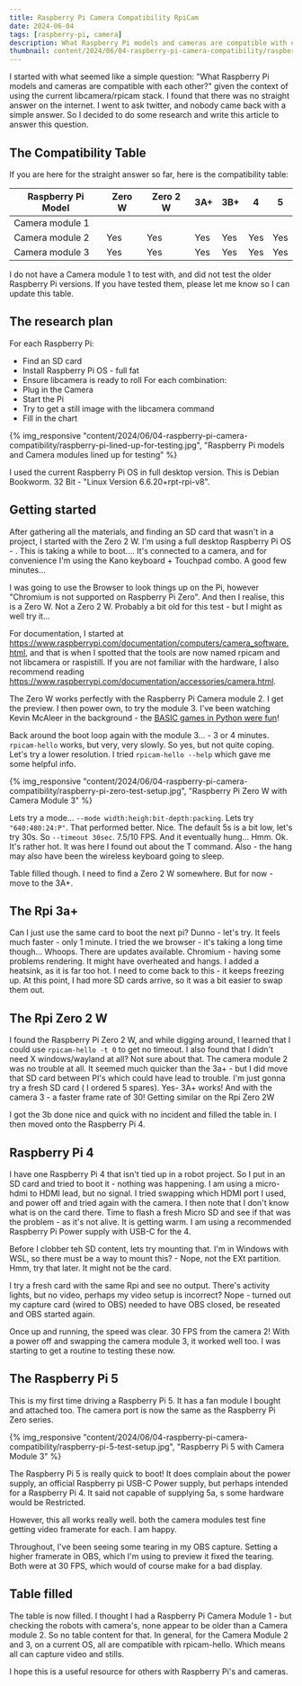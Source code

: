 ```yaml
---
title: Raspberry Pi Camera Compatibility RpiCam
date: 2024-06-04
tags: [raspberry-pi, camera]
description: What Raspberry Pi models and cameras are compatible with each other?
thumbnail: content/2024/06/04-raspberry-pi-camera-compatibility/raspberry-pi-lined-up-for-testing.jpg
---
```

I started with what seemed like a simple question: "What Raspberry Pi models and cameras are compatible with each other?" given the context of using the current libcamera/rpicam stack. I found that there was no straight answer on the internet. I went to ask twitter, and nobody came back with a simple answer. So I decided to do some research and write this article to answer this question.

## The Compatibility Table

If you are here for the straight answer so far, here is the compatibility table:

| Raspberry Pi Model | Zero W | Zero 2 W | 3A+ | 3B+ | 4   | 5   |
| ------------------ | ------ | -------- | --- | --- | --- | --- |
| Camera module 1    |        |          |     |     |     |     |
| Camera module 2    | Yes    | Yes      | Yes | Yes | Yes | Yes |
| Camera module 3    | Yes    | Yes      | Yes | Yes | Yes | Yes |

I do not have a Camera module 1 to test with, and did not test the older Raspberry Pi versions. If you have tested them, please let me know so I can update this table.

## The research plan

For each Raspberry Pi:

- Find an SD card
- Install Raspberry Pi OS - full fat
- Ensure libcamera is ready to roll
For each combination:
- Plug in the Camera
- Start the Pi
- Try to get a still image with the libcamera command
- Fill in the chart

{% img_responsive "content/2024/06/04-raspberry-pi-camera-compatibility/raspberry-pi-lined-up-for-testing.jpg", "Raspberry Pi models and Camera modules lined up for testing" %}

I used the current Raspberry Pi OS in full desktop version. This is Debian Bookworm. 32 Bit - "Linux Version 6.6.20+rpt-rpi-v8".

## Getting started

After gathering all the materials, and finding an SD card that wasn't in a project, I started with the Zero 2 W. I'm using a full desktop Raspberry Pi OS - . This is taking a while to boot....
It's connected to a camera, and for convenience I'm using the Kano keyboard + Touchpad combo.
A good few minutes...

I was going to use the Browser to look things up on the Pi, however "Chromium is not supported on Raspberry Pi Zero". And then I realise, this is a Zero W. Not a Zero 2 W. Probably a bit old for this test - but I might as well try it...

For documentation, I started at <https://www.raspberrypi.com/documentation/computers/camera_software.html>, and that is when I spotted that the tools are now named rpicam and not libcamera or raspistill. If you are not familiar with the hardware, I also recommend reading <https://www.raspberrypi.com/documentation/accessories/camera.html>.

The Zero W works perfectly with the Raspberry Pi Camera module 2. I get the preview. I then power own, to try the module 3. I've been watching Kevin McAleer in the background - the [BASIC games in Python were fun](https://www.youtube.com/live/82Rb3HbkD_E?si=y2Ql0PhAK0S63Dw3)!

Back around the boot loop again with the module 3... - 3 or 4 minutes. `rpicam-hello` works, but very, very slowly. So yes, but not quite coping. Let's try a lower resolution. I tried `rpicam-hello --help` which gave me some helpful info.

{% img_responsive "content/2024/06/04-raspberry-pi-camera-compatibility/raspberry-pi-zero-test-setup.jpg", "Raspberry Pi Zero W with Camera Module 3" %}

Lets try a mode... `--mode width:heigh:bit-depth:packing`. Lets try `"640:480:24:P"`. That performed better. Nice. The default 5s is a bit low, let's try 30s. So `--timeout 30sec`. 7.5/10 FPS. And it eventually hung... Hmm. Ok. It's rather hot. It was here I found out about the T command. Also - the hang may also have been the wireless keyboard going to sleep.

Table filled though. I need to find a Zero 2 W somewhere. But for now - move to the 3A+.

## The Rpi 3a+

Can I just use the same card to boot the next pi? Dunno - let's try. It feels much faster - only 1 minute. I tried the we browser - it's taking a long time though... Whoops. There are updates available.
Chromium - having some problems rendering. It might have overheated and hangs. I added a heatsink, as it is far too hot. I need to come back to this - it keeps freezing up. At this point, I had more SD cards arrive, so it was a bit easier to swap them out.

## The Rpi Zero 2 W

I found the Raspberry Pi Zero 2 W, and while digging around, I learned that I could use `rpicam-hello -t 0` to get no timeout. I also found that I didn't need X windows/wayland at all? Not sure about that.
The camera module 2 was no trouble at all.
It seemed much quicker than the 3a+ - but I did move that SD card between PI's which could have lead to trouble. I'm just gonna try a fresh SD card ( I ordered 5 spares). Yes- 3A+ works! And with the camera 3 - a faster frame rate of 30!
Getting similar on the Rpi Zero 2W

I got the 3b done nice and quick with no incident and filled the table in. I then moved onto the Raspberry Pi 4.

## Raspberry Pi 4

I have one Raspberry Pi 4 that isn't tied up in a robot project. So I put in an SD card and tried to boot it - nothing was happening. I am using a micro-hdmi to HDMI lead, but no signal. I tried swapping which HDMI port I used, and power off and tried again with the camera. I then note that I don't know what is on the card there. Time to flash a fresh Micro SD and see if that was the problem - as it's not alive.
It is getting warm. I am using a recommended Raspberry Pi Power supply with USB-C for the 4.

Before I clobber teh SD content, lets try mounting that. I'm in Windows with WSL, so there must be a way to mount this? - Nope, not the EXt partition. Hmm, try that later. It might not be the card.

I try a fresh card with the same Rpi and see no output. There's activity lights, but no video, perhaps my video setup is incorrect? Nope - turned out my capture card (wired to OBS) needed to have OBS closed, be reseated and OBS started again.

Once up and running, the speed was clear. 30 FPS from the camera 2! With a power off and swapping the camera module 3, it worked well too. I was starting to get a routine to testing these now.

## The Raspberry Pi 5

This is my first time driving a Raspberry Pi 5. It has a fan module I bought and attached too. The camera port is now the same as the Raspberry Pi Zero series.

{% img_responsive "content/2024/06/04-raspberry-pi-camera-compatibility/raspberry-pi-5-test-setup.jpg", "Raspberry Pi 5 with Camera Module 3" %}

The Raspberry Pi 5 is really quick to boot! It does complain about the power supply, an official Raspberry pi USB-C Power supply, but perhaps intended for a Raspberry Pi 4. It said not capable of supplying 5a, s some hardware would be Restricted.

However, this all works really well. both the camera modules test fine getting video framerate for each. I am happy.

Throughout, I've been seeing some tearing in my OBS capture. Setting a higher framerate in OBS, which I'm using to preview it fixed the tearing. Both were at 30 FPS, which would of course make for a bad display.

## Table filled

The table is now filled. I thought I had a Raspberry Pi Camera Module 1 - but checking the robots with camera's, none appear to be older than a Camera module 2. So no table content for that.
In general, for the Camera Module 2 and 3, on a current OS, all are compatible with rpicam-hello. Which means all can capture video and stills.

I hope this is a useful resource for others with Raspberry Pi's and cameras.
